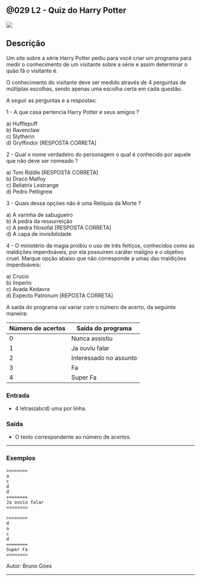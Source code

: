 ## @029 L2 - Quiz do Harry Potter

[](solver.c)
![](https://raw.githubusercontent.com/qxcodefup/arcade/master/base/029/cover.jpg)

## Descrição

Um site sobre a série Harry Potter pediu para você criar um programa para medir o conhecimento de um visitante sobre a série e assim determinar o quão fã o visitante é.

O conhecimento do visitante deve ser medido através de 4 perguntas de múltiplas escolhas, sendo apenas uma escolha certa em cada questão.

A seguir as perguntas e a respostas:

1 - A que casa pertencia Harry Potter e seus amigos ?

  a) Hufflepuff  
  b) Ravenclaw  
  c) Slytherin  
  d) Gryffindor \[RESPOSTA CORRETA\]  

2 - Qual o nome verdadeiro do personagem o qual é conhecido por aquele que não deve ser nomeado ?

  a) Tom Riddle \[RESPOSTA CORRETA\]  
  b) Draco Malfoy  
  c) Bellatrix Lestrange  
  d) Pedro Pettigrew  

3 - Quais dessa opções não é uma Relíquia da Morte ?

  a) A varinha de sabugueiro  
  b) A pedra da ressurreição  
  c) A pedra filosofal \[RESPOSTA CORRETA\]  
  d) A capa de invisibilidade  

4 - O ministério da magia  proibiu o uso de três feitiços, conhecidos como as maldições imperdoáveis, por ela possuírem caráter maligno e o objetivo cruel. Marque opção abaixo que não corresponde a umas das maldições imperdoáveis:

  a) Crucio  
  b) Imperio  
  c) Avada Kedavra  
  d) Expecto Patronum \[REPOSTA CORRETA\]  

A saída do programa vai variar com o número de acerto, da seguinte maneira:

Número de acertos | Saída do programa
------------------|------------------
0               | Nunca assistiu
1             | Ja ouviu falar
2               | Interessado no assunto
3               | Fa
4               | Super Fa

### Entrada
- 4 letras(abcd) uma por linha.
### Saída
- O texto correspondente ao número de acertos.

---

### Exemplos

```
>>>>>>>>
a
c
d
d
========
Ja ouviu falar
<<<<<<<<

>>>>>>>>
d
a
c
d
========
Super Fa
<<<<<<<<
```

Autor: Bruno Góes

---
